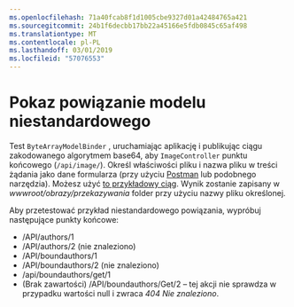 ```yaml
---
ms.openlocfilehash: 71a40fcab8f1d1005cbe9327d01a42484765a421
ms.sourcegitcommit: 24b1f6decbb17bb22a45166e5fdb0845c65af498
ms.translationtype: MT
ms.contentlocale: pl-PL
ms.lasthandoff: 03/01/2019
ms.locfileid: "57076553"
---
```

# <a name="custom-model-binding-demo"></a>Pokaz powiązanie modelu niestandardowego

Test `ByteArrayModelBinder` , uruchamiając aplikację i publikując ciągu zakodowanego algorytmem base64, aby `ImageController` punktu końcowego (`/api/image/`). Określ właściwości pliku i nazwa pliku w treści żądania jako dane formularza (przy użyciu [Postman](https://www.getpostman.com/) lub podobnego narzędzia). Możesz użyć [to przykładowy ciąg](Base64String.txt). Wynik zostanie zapisany w *wwwroot/obrazy/przekazywania* folder przy użyciu nazwy pliku określonej.

Aby przetestować przykład niestandardowego powiązania, wypróbuj następujące punkty końcowe:

* /API/authors/1
* /API/authors/2 (nie znaleziono)
* /API/boundauthors/1
* /API/boundauthors/2 (nie znaleziono)
* /api/boundauthors/get/1
* (Brak zawartości) /API/boundauthors/Get/2 &ndash; tej akcji nie sprawdza w przypadku wartości null i zwraca *404 Nie znaleziono*.

